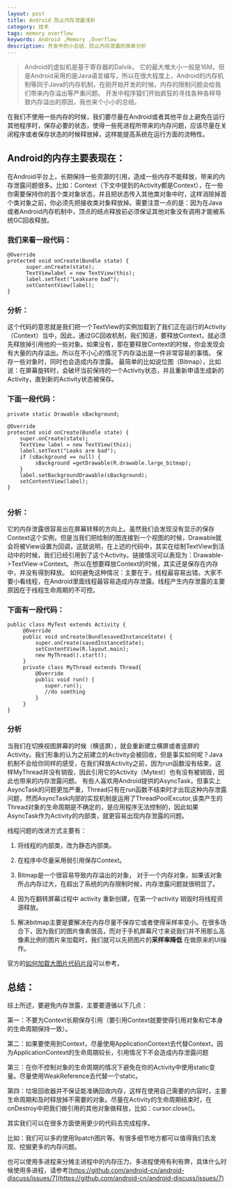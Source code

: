 ```yaml
---
layout: post
title: Android 防止内存泄露浅析
category: 技术
tags: memory overflow
keywords: Android ,Memory ,Overflow
description: 开发中的小总结，防止内存泄露的简单分析
---
```


> Android的虚拟机是基于寄存器的Dalvik， 它的最大堆大小一般是16M。但是Android采用的是Java语言编写，所以在很大程度上，Android的内存机制等同于Java的内存机制，在刚开始开发的时候，内存的限制问题会给我们带来内存溢出等严重问题。 开发中程序猿们开始疯狂的寻找各种各样导致内存溢出的原因，我也来个小小的总结。


在我们不使用一些内存的时候，我们要尽量在Android或者其他平台上避免在运行其他程序时，保存必要的状态，使得一些死进程所带来的内存问题，应该尽量在关闭程序或者保存状态的时候释放掉，这样能提高系统在运行方面的流畅性。

## Android的内存主要表现在：

 在Android平台上，长期保持一些资源的引用，造成一些内存不能释放，带来的内存泄露问题很多。比如：Context（下文中提到的Activity都是Context），在一些你需要保持你的首个类对象状态，并且把状态传入其他类对象中时，这样消除掉首个类对象之前，你必须先把接收类对象释放掉。需要注意一点的是：因为在Java或者Android内存机制中，顶点的结点释放前必须保证其他对象没有调用才能被系统GC回收释放。
 
### 我们来看一段代码：

```
@Override  
protected void onCreate(Bundle state) {  
      super.onCreate(state);  
      TextViewlabel = new TextView(this);  
      label.setText("Leaksare bad");  
      setContentView(label);  
}  
```

### 分析：

这个代码的意思就是我们把一个TextView的实例加载到了我们正在运行的Activity（Context）当中，因此，通过GC回收机制，我们知道，要释放Context，就必须先释放掉引用他的一些对象。如果没有，那在要释放Context的时候，你会发现会有大量的内存溢出。所以在不小心的情况下内存溢出是一件非常容易的事情。 
保存一些对象时，同时也会造成内存泄露。
最简单的比如说位图（Bitmap），比如说：在屏幕旋转时，会破坏当前保持的一个Activity状态，并且重新申请生成新的Activity，直到新的Activity状态被保存。

### 下面一段代码：

```
private static Drawable sBackground;  

@Override  
protected void onCreate(Bundle state) {  
	super.onCreate(state);  
	TextView label = new TextView(this);  
	label.setText("Leaks are bad");  
    if (sBackground == null) {  
         sBackground =getDrawable(R.drawable.large_bitmap);  
	}  
	label.setBackgroundDrawable(sBackground);  
	setContentView(label);  
} 
 
```


### 分析：

它的内存泄露很容易出在屏幕转移的方向上。虽然我们会发现没有显示的保存Context这个实例，但是当我们把绘制的图连接到一个视图的时候，Drawable就会将被View设置为回调，这就说明，在上述的代码中，其实在绘制TextView到活动中的时候，我们已经引用到了这个Activity。链接情况可以表现为：Drawable->TextView->Context。
所以在想要释放Context的时候，其实还是保存在内存中，并没有得到释放。
如何避免这种情况：主要在于。线程最容易出错。大家不要小看线程，在Android里面线程最容易造成内存泄露。线程产生内存泄露的主要原因在于线程生命周期的不可控。

### 下面有一段代码：

```
public class MyTest extends Activity {  
     @Override  
     public void onCreate(BundlesavedInstanceState) {  
         super.onCreate(savedInstanceState);  
         setContentView(R.layout.main);  
         new MyThread().start();  
     }  
     private class MyThread extends Thread{  
         @Override  
         public void run() {  
            super.run();  
            //do somthing  
         }  
     }  
}  

```

### 分析

当我们在切换视图屏幕的时候（横竖屏），就会重新建立横屏或者竖屏的Activity。我们形象的认为之前建立的Activity会被回收，但是事实如何呢？Java机制不会给你同样的感受，在我们释放Activity之前，因为run函数没有结束，这样MyThread并没有销毁，因此引用它的Activity（Mytest）也有没有被销毁，因此也带来的内存泄露问题。 
       有些人喜欢用Android提供的AsyncTask，但事实上AsyncTask的问题更加严重，Thread只有在run函数不结束时才出现这种内存泄露问题，然而AsyncTask内部的实现机制是运用了ThreadPoolExcutor,该类产生的Thread对象的生命周期是不确定的，是应用程序无法控制的，因此如果AsyncTask作为Activity的内部类，就更容易出现内存泄露的问题。

线程问题的改进方式主要有：

1.  将线程的内部类，改为静态内部类。

2.  在程序中尽量采用弱引用保存Context。

3.  Bitmap是一个很容易导致内存溢出的对象， 对于一个内存对象，如果该对象所占内存过大，在超出了系统的内存限制时候，内存泄露问题就很明显了。

4.  因为在翻转屏幕过程中 activity 重新创建，在第一个activity 销毁时将线程资源释放。

5.  解决bitmap主要是要解决在内存尽量不保存它或者使得采样率变小。在很多场合下，因为我们的图片像素很高，而对于手机屏幕尺寸来说我们并不用那么高像素比例的图片来加载时，我们就可以先把图片的**采样率降低** 在做原来的UI操作。


官方的[如何加载大图片代码片段](http://developer.android.com/training/displaying-bitmaps/load-bitmap.html)可以参考。

## 总结：

综上所述，要避免内存泄露，主要要遵循以下几点：

第一：不要为Context长期保存引用（要引用Context就要使得引用对象和它本身的生命周期保持一致）。

第二：如果要使用到Context，尽量使用ApplicationContext去代替Context，因为ApplicationContext的生命周期较长，引用情况下不会造成内存泄露问题

第三：在你不控制对象的生命周期的情况下避免在你的Activity中使用static变量。尽量使用WeakReference去代替一个static。

第四：垃圾回收器并不保证能准确回收内存，这样在使用自己需要的内容时，主要生命周期和及时释放掉不需要的对象。尽量在Activity的生命周期结束时，在onDestroy中把我们做引用的其他对象做释放，比如：cursor.close()。 

其实我们可以在很多方面使用更少的代码去完成程序。

比如：我们可以多的使用9patch图片等。有很多细节地方都可以值得我们去发现、挖掘更多的内存问题。

也可以使用多进程来分摊主进程中的内存压力，多进程使用有利有弊，具体什么时候使用多进程，请参考[https://github.com/android-cn/android-discuss/issues/7](https://github.com/android-cn/android-discuss/issues/7)
